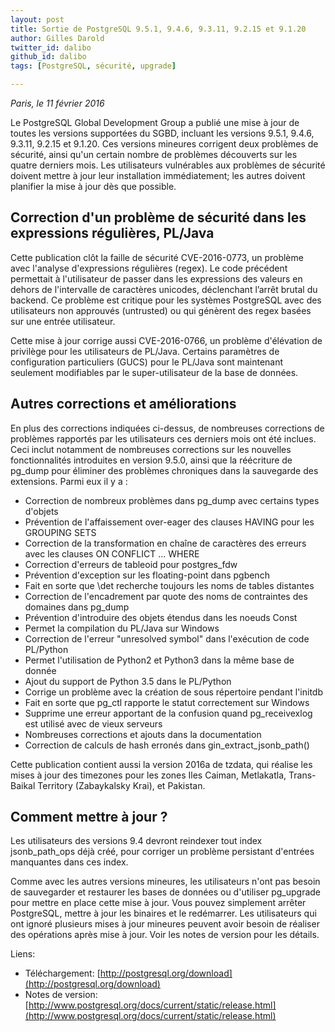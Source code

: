 ```yaml
---
layout: post
title: Sortie de PostgreSQL 9.5.1, 9.4.6, 9.3.11, 9.2.15 et 9.1.20
author: Gilles Darold
twitter_id: dalibo
github_id: dalibo
tags: [PostgreSQL, sécurité, upgrade]

---
```

*Paris, le 11 février 2016*

Le PostgreSQL Global Development Group a publié une mise à jour de toutes les versions supportées du SGBD, incluant les versions 9.5.1, 9.4.6, 9.3.11, 9.2.15 et 9.1.20. Ces versions mineures corrigent deux problèmes de sécurité, ainsi qu'un certain nombre de problèmes découverts sur les quatre derniers mois. Les utilisateurs vulnérables aux problèmes de sécurité doivent mettre à jour leur installation immédiatement; les autres doivent planifier la mise à jour dès que possible.

<!--MORE-->

## Correction d'un problème de sécurité dans les expressions régulières, PL/Java

Cette publication clôt la faille de sécurité CVE-2016-0773, un problème avec l'analyse d'expressions régulières (regex). Le code précédent permettait à l'utilisateur de passer dans les expressions des valeurs en dehors de l'intervalle de caractères unicodes, déclenchant l’arrêt brutal du backend. Ce problème est critique pour les systèmes PostgreSQL avec des utilisateurs non approuvés (untrusted) ou qui génèrent des regex basées sur une entrée utilisateur.

Cette mise à jour corrige aussi CVE-2016-0766, un problème d'élévation de privilège pour les utilisateurs de PL/Java. Certains paramètres de configuration particuliers (GUCS) pour le PL/Java sont maintenant seulement modifiables par le super-utilisateur de la base de données.

## Autres corrections et améliorations

En plus des corrections indiquées ci-dessus, de nombreuses corrections de problèmes rapportés par les utilisateurs ces derniers mois ont été inclues. Ceci inclut notamment de nombreuses corrections sur les nouvelles fonctionnalités introduites en version 9.5.0, ainsi que la réécriture de pg_dump pour éliminer des problèmes chroniques dans la sauvegarde des extensions. Parmi eux il y a :


* Correction de nombreux problèmes dans pg_dump avec certains types d'objets
* Prévention de l'affaissement over-eager des clauses HAVING pour les GROUPING SETS
* Correction de la transformation en chaîne de caractères des erreurs avec les clauses ON CONFLICT ... WHERE
* Correction d'erreurs de tableoid pour postgres_fdw
* Prévention d'exception sur les floating-point dans pgbench
* Fait en sorte que \det recherche toujours les noms de tables distantes
* Correction de l'encadrement par quote des noms de contraintes des domaines dans pg_dump
* Prévention d'introduire des objets étendus dans les noeuds Const
* Permet la compilation du PL/Java sur Windows
* Correction de l'erreur "unresolved symbol" dans l'exécution de code PL/Python
* Permet l'utilisation de Python2 et Python3 dans la même base de donnée
* Ajout du support de Python 3.5 dans le PL/Python
* Corrige un problème avec la création de sous répertoire pendant l'initdb
* Fait en sorte que pg_ctl rapporte le statut correctement sur Windows
* Supprime une erreur apportant de la confusion quand pg_receivexlog est utilisé avec de vieux serveurs
* Nombreuses corrections et ajouts dans la documentation
* Correction de calculs de hash erronés dans gin_extract_jsonb_path()

Cette publication contient aussi la version 2016a de tzdata, qui réalise les mises à jour des timezones pour les zones Iles Caiman, Metlakatla, Trans-Baikal Territory (Zabaykalsky Krai), et Pakistan.

## Comment mettre à jour ?

Les utilisateurs des versions 9.4 devront reindexer tout index jsonb_path_ops déjà créé, pour corriger un problème persistant d'entrées manquantes dans ces index.

Comme avec les autres versions mineures, les utilisateurs n'ont pas besoin de sauvegarder et restaurer les bases de données ou d'utiliser pg_upgrade pour mettre en place cette mise à jour. Vous pouvez simplement arrêter PostgreSQL, mettre à jour les binaires et le redémarrer. Les utilisateurs qui ont ignoré plusieurs mises à jour mineures peuvent avoir besoin de réaliser des opérations après mise à jour. Voir les notes de version pour les détails.

Liens:

  * Téléchargement: [http://postgresql.org/download](http://postgresql.org/download)
  * Notes de version: [http://www.postgresql.org/docs/current/static/release.html](http://www.postgresql.org/docs/current/static/release.html)


